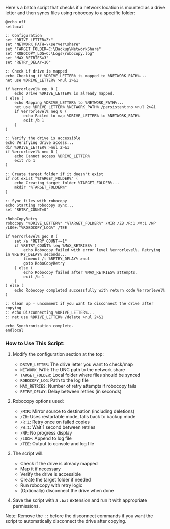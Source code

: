 Here's a batch script that checks if a network location is mounted as a drive letter and then syncs files using robocopy to a specific folder:

```batch
@echo off
setlocal

:: Configuration
set "DRIVE_LETTER=Z:"
set "NETWORK_PATH=\\server\share"
set "TARGET_FOLDER=C:\Backup\NetworkShare"
set "ROBOCOPY_LOG=C:\Logs\robocopy.log"
set "MAX_RETRIES=3"
set "RETRY_DELAY=10"

:: Check if drive is mapped
echo Checking if %DRIVE_LETTER% is mapped to %NETWORK_PATH%...
net use %DRIVE_LETTER% >nul 2>&1

if %errorlevel% equ 0 (
    echo Drive %DRIVE_LETTER% is already mapped.
) else (
    echo Mapping %DRIVE_LETTER% to %NETWORK_PATH%...
    net use %DRIVE_LETTER% %NETWORK_PATH% /persistent:no >nul 2>&1
    if %errorlevel% neq 0 (
        echo Failed to map %DRIVE_LETTER% to %NETWORK_PATH%
        exit /b 1
    )
)

:: Verify the drive is accessible
echo Verifying drive access...
dir %DRIVE_LETTER% >nul 2>&1
if %errorlevel% neq 0 (
    echo Cannot access %DRIVE_LETTER%
    exit /b 1
)

:: Create target folder if it doesn't exist
if not exist "%TARGET_FOLDER%" (
    echo Creating target folder %TARGET_FOLDER%...
    mkdir "%TARGET_FOLDER%"
)

:: Sync files with robocopy
echo Starting robocopy sync...
set "RETRY_COUNT=0"

:RoboCopyRetry
robocopy "%DRIVE_LETTER%" "%TARGET_FOLDER%" /MIR /ZB /R:1 /W:1 /NP /LOG+:"%ROBOCOPY_LOG%" /TEE

if %errorlevel% geq 8 (
    set /a "RETRY_COUNT+=1"
    if %RETRY_COUNT% leq %MAX_RETRIES% (
        echo Robocopy failed with error level %errorlevel%. Retrying in %RETRY_DELAY% seconds...
        timeout /t %RETRY_DELAY% >nul
        goto RoboCopyRetry
    ) else (
        echo Robocopy failed after %MAX_RETRIES% attempts.
        exit /b 1
    )
) else (
    echo Robocopy completed successfully with return code %errorlevel%
)

:: Clean up - uncomment if you want to disconnect the drive after copying
:: echo Disconnecting %DRIVE_LETTER%...
:: net use %DRIVE_LETTER% /delete >nul 2>&1

echo Synchronization complete.
endlocal
```

### How to Use This Script:
1. Modify the configuration section at the top:
   - `DRIVE_LETTER`: The drive letter you want to check/map
   - `NETWORK_PATH`: The UNC path to the network share
   - `TARGET_FOLDER`: Local folder where files should be synced
   - `ROBOCOPY_LOG`: Path to the log file
   - `MAX_RETRIES`: Number of retry attempts if robocopy fails
   - `RETRY_DELAY`: Delay between retries (in seconds)

2. Robocopy options used:
   - `/MIR`: Mirror source to destination (including deletions)
   - `/ZB`: Uses restartable mode, falls back to backup mode
   - `/R:1`: Retry once on failed copies
   - `/W:1`: Wait 1 second between retries
   - `/NP`: No progress display
   - `/LOG+`: Append to log file
   - `/TEE`: Output to console and log file

3. The script will:
   - Check if the drive is already mapped
   - Map it if necessary
   - Verify the drive is accessible
   - Create the target folder if needed
   - Run robocopy with retry logic
   - (Optionally) disconnect the drive when done

4. Save the script with a `.bat` extension and run it with appropriate permissions.

Note: Remove the `::` before the disconnect commands if you want the script to automatically disconnect the drive after copying.
